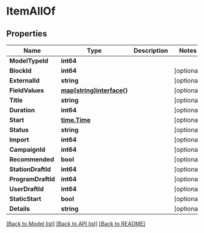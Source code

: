 # ItemAllOf

## Properties

Name | Type | Description | Notes
------------ | ------------- | ------------- | -------------
**ModelTypeId** | **int64** |  | 
**BlockId** | **int64** |  | [optional] 
**ExternalId** | **string** |  | [optional] 
**FieldValues** | [**map[string]interface{}**](.md) |  | [optional] 
**Title** | **string** |  | [optional] 
**Duration** | **int64** |  | [optional] 
**Start** | [**time.Time**](time.Time.md) |  | [optional] 
**Status** | **string** |  | [optional] 
**Import** | **int64** |  | [optional] 
**CampaignId** | **int64** |  | [optional] 
**Recommended** | **bool** |  | [optional] 
**StationDraftId** | **int64** |  | [optional] 
**ProgramDraftId** | **int64** |  | [optional] 
**UserDraftId** | **int64** |  | [optional] 
**StaticStart** | **bool** |  | [optional] 
**Details** | **string** |  | [optional] 

[[Back to Model list]](../README.md#documentation-for-models) [[Back to API list]](../README.md#documentation-for-api-endpoints) [[Back to README]](../README.md)


